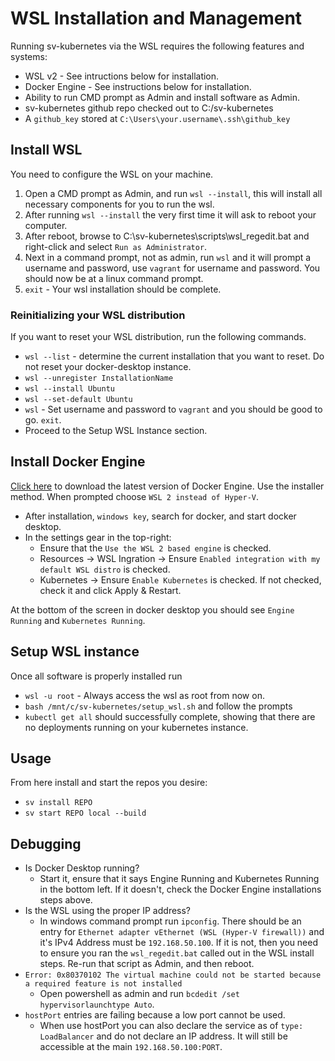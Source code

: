 # WSL Installation and Management

Running sv-kubernetes via the WSL requires the following features and systems:

* WSL v2 - See intructions below for installation.
* Docker Engine - See instructions below for installation.
* Ability to run CMD prompt as Admin and install software as Admin.
* sv-kubernetes github repo checked out to C:/sv-kubernetes
* A `github_key` stored at `C:\Users\your.username\.ssh\github_key`

## Install WSL

You need to configure the WSL on your machine.

1. Open a CMD prompt as Admin, and run `wsl --install`, this will install all necessary components for you to run the wsl.
2. After running `wsl --install` the very first time it will ask to reboot your computer.
3. After reboot, browse to C:\sv-kubernetes\scripts\wsl_regedit.bat and right-click and select `Run as Administrator`.
4. Next in a command prompt, not as admin, run `wsl` and it will prompt a username and password, use `vagrant` for username and password. You should now be at a linux command prompt.
5. `exit` - Your wsl installation should be complete.

### Reinitializing your WSL distribution

If you want to reset your WSL distribution, run the following commands.

* `wsl --list` - determine the current installation that you want to reset. Do not reset your docker-desktop instance.
* `wsl --unregister InstallationName`
* `wsl --install Ubuntu`
* `wsl --set-default Ubuntu`
* `wsl` - Set username and password to `vagrant` and you should be good to go. `exit`.
* Proceed to the Setup WSL Instance section.

## Install Docker Engine

[Click here](https://docs.docker.com/desktop/setup/install/windows-install/) to download the latest version of Docker Engine. Use the installer method. When prompted choose `WSL 2 instead of Hyper-V`.

* After installation, `windows key`, search for docker, and start docker desktop.
* In the settings gear in the top-right:
    * Ensure that the `Use the WSL 2 based engine` is checked.
    * Resources -> WSL Ingration -> Ensure `Enabled integration with my default WSL distro` is checked.
    * Kubernetes -> Ensure `Enable Kubernetes` is checked. If not checked, check it and click Apply & Restart.

At the bottom of the screen in docker desktop you should see `Engine Running` and `Kubernetes Running`.

## Setup WSL instance

Once all software is properly installed run

* `wsl -u root` - Always access the wsl as root from now on.
* `bash /mnt/c/sv-kubernetes/setup_wsl.sh` and follow the prompts
* `kubectl get all` should successfully complete, showing that there are no deployments running on your kubernetes instance.

## Usage

From here install and start the repos you desire:

* `sv install REPO`
* `sv start REPO local --build`

## Debugging

* Is Docker Desktop running?
    * Start it, ensure that it says Engine Running and Kubernetes Running in the bottom left. If it doesn't, check the Docker Engine installations steps above.
* Is the WSL using the proper IP address?
    * In windows command prompt run `ipconfig`. There should be an entry for `Ethernet adapter vEthernet (WSL (Hyper-V firewall))` and it's IPv4 Address must be `192.168.50.100`. If it is not, then you need to ensure you ran the `wsl_regedit.bat` called out in the WSL install steps. Re-run that script as Admin, and then reboot.
* `Error: 0x80370102 The virtual machine could not be started because a required feature is not installed`
    * Open powershell as admin and run `bcdedit /set hypervisorlaunchtype Auto`.
* `hostPort` entries are failing because a low port cannot be used.
    * When use hostPort you can also declare the service as of `type: LoadBalancer` and do not declare an IP address. It will still be accessible at the main `192.168.50.100:PORT`.
